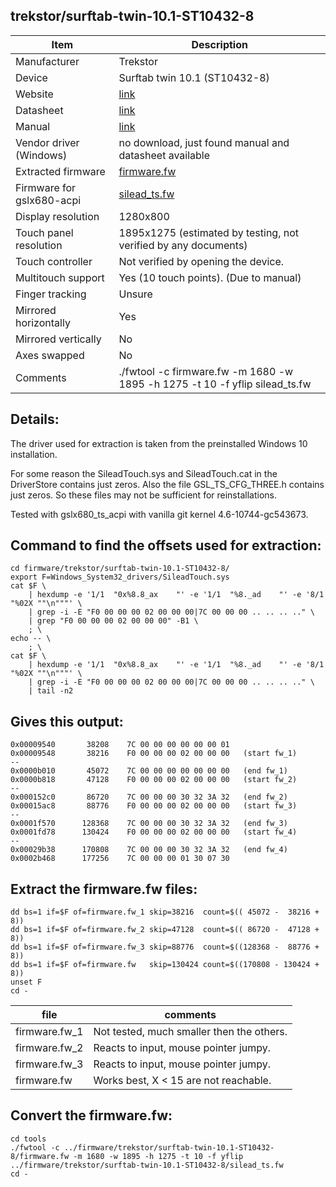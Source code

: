 trekstor/surftab-twin-10.1-ST10432-8
------------------------------------

| Item                      | Description |
|---------------------------|-------------|
| Manufacturer              | Trekstor |
| Device                    | Surftab twin 10.1 (ST10432-8) |
| Website                   | [link](http://www.trekstor.de/produktsupport/product/surftab-twin-101.html) |
| Datasheet                 | [link](http://download.trekstor.de/tl_files/generatedPdf/surftab-twin-101-de.pdf) |
| Manual                    | [link](http://download.trekstor.de/tl_files/userFiles/products/surftab_twin_101/BA_STT101_V1-10-DE-150728_online.pdf) |
| Vendor driver (Windows)   | no download, just found manual and datasheet available |
| Extracted firmware        | [firmware.fw](firmware.fw) |
| Firmware for gslx680-acpi | [silead_ts.fw](silead_ts.fw) |
| Display resolution        | 1280x800 |
| Touch panel resolution    | 1895x1275 (estimated by testing, not verified by any documents) |
| Touch controller          | Not verified by opening the device. |
| Multitouch support        | Yes (10 touch points). (Due to manual) |
| Finger tracking           | Unsure |
| Mirrored horizontally     | Yes |
| Mirrored vertically       | No |
| Axes swapped              | No |
| Comments                  | ./fwtool -c firmware.fw -m 1680 -w 1895 -h 1275 -t 10 -f yflip silead_ts.fw |


Details:
--------

The driver used for extraction is taken from the preinstalled Windows 10 installation.

For some reason the SileadTouch.sys and SileadTouch.cat in the DriverStore contains just zeros.
Also the file GSL_TS_CFG_THREE.h contains just zeros.
So these files may not be sufficient for reinstallations.

Tested with gslx680_ts_acpi with vanilla git kernel 4.6-10744-gc543673.


Command to find the offsets used for extraction:
------------------------------------------------
    cd firmware/trekstor/surftab-twin-10.1-ST10432-8/
    export F=Windows_System32_drivers/SileadTouch.sys
    cat $F \
        | hexdump -e '1/1  "0x%8.8_ax    "' -e '1/1  "%8._ad    "' -e '8/1 "%02X ""\n"""' \
        | grep -i -E "F0 00 00 00 02 00 00 00|7C 00 00 00 .. .. .. .." \
        | grep "F0 00 00 00 02 00 00 00" -B1 \
        ; \
    echo -- \
        ; \
    cat $F \
        | hexdump -e '1/1  "0x%8.8_ax    "' -e '1/1  "%8._ad    "' -e '8/1 "%02X ""\n"""' \
        | grep -i -E "F0 00 00 00 02 00 00 00|7C 00 00 00 .. .. .. .." \
        | tail -n2


Gives this output:
------------------
    0x00009540       38208    7C 00 00 00 00 00 00 01
    0x00009548       38216    F0 00 00 00 02 00 00 00   (start fw_1)
    --
    0x0000b010       45072    7C 00 00 00 00 00 00 00   (end fw_1)
    0x0000b818       47128    F0 00 00 00 02 00 00 00   (start fw_2)
    --
    0x000152c0       86720    7C 00 00 00 30 32 3A 32   (end fw_2)
    0x00015ac8       88776    F0 00 00 00 02 00 00 00   (start fw_3)
    --
    0x0001f570      128368    7C 00 00 00 30 32 3A 32   (end fw_3)
    0x0001fd78      130424    F0 00 00 00 02 00 00 00   (start fw_4)
    --
    0x00029b38      170808    7C 00 00 00 30 32 3A 32   (end fw_4)
    0x0002b468      177256    7C 00 00 00 01 30 07 30


Extract the firmware.fw files:
------------------------------
    dd bs=1 if=$F of=firmware.fw_1 skip=38216  count=$(( 45072 -  38216 + 8))
    dd bs=1 if=$F of=firmware.fw_2 skip=47128  count=$(( 86720 -  47128 + 8))
    dd bs=1 if=$F of=firmware.fw_3 skip=88776  count=$((128368 -  88776 + 8))
    dd bs=1 if=$F of=firmware.fw   skip=130424 count=$((170808 - 130424 + 8))
    unset F
    cd -

| file          | comments                                  |
|---------------|-------------------------------------------|
| firmware.fw_1 | Not tested, much smaller then the others. |
| firmware.fw_2 | Reacts to input, mouse pointer jumpy.     |
| firmware.fw_3 | Reacts to input, mouse pointer jumpy.     |
| firmware.fw   | Works best, X < 15 are not reachable.     |


Convert the firmware.fw:
------------------------
    cd tools
    ./fwtool -c ../firmware/trekstor/surftab-twin-10.1-ST10432-8/firmware.fw -m 1680 -w 1895 -h 1275 -t 10 -f yflip ../firmware/trekstor/surftab-twin-10.1-ST10432-8/silead_ts.fw
    cd -
